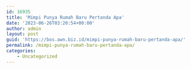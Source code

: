 ```yaml
---
id: 16935
title: 'Mimpi Punya Rumah Baru Pertanda Apa'
date: '2023-06-26T03:20:54+00:00'
author: admin
layout: post
guid: 'https://bos.awn.biz.id/mimpi-punya-rumah-baru-pertanda-apa/'
permalink: /mimpi-punya-rumah-baru-pertanda-apa/
categories:
    - Uncategorized
---
```


